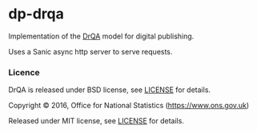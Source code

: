 dp-drqa
==================

Implementation of the [DrQA](https://arxiv.org/abs/1704.00051) model for digital publishing.

Uses a Sanic async http server to serve requests.

### Licence

DrQA is released under BSD license, see [LICENSE](DrQA/LICENSE) for details.

Copyright ©‎ 2016, Office for National Statistics (https://www.ons.gov.uk)

Released under MIT license, see [LICENSE](LICENSE.md) for details.
